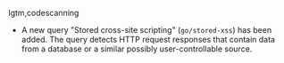 lgtm,codescanning
* A new query "Stored cross-site scripting" (`go/stored-xss`) has been added. The query detects HTTP request responses that contain data from a database or a similar possibly user-controllable source.
